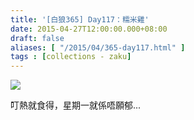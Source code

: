 ```yaml
---
title: '[白狼365] Day117：糯米雞'
date: 2015-04-27T12:00:00.000+08:00
draft: false
aliases: [ "/2015/04/365-day117.html" ]
tags : [collections - zaku]
---
```


![](/images/zaku117.jpg)

叮熱就食得，星期一就係唔願郁...
